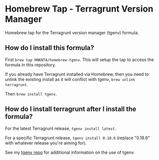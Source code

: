 # Homebrew Tap - Terragrunt Version Manager

Homebrew tap for the Terragrunt version manager (tgenv) formula.

## How do I install this formula?

First `brew tap HNKNTA/homebrew-tgenv`.  This will setup the tap to access the formula in this repository.

If you already have Terragrunt installed via Homebrew, then you need to unlink the existing install as it will conflict with tgenv, `brew unlink terragrunt`.

Then `brew install tgenv`.

## How do I install terragrunt after I install the formula?

For the latest Terragrunt release, `tgenv install latest`.

For a specific Terragrunt release, `tgenv install 0.18.6` (replace "0.18.6" with whatever release you're aiming for).

See my [tgenv repo](https://github.com/sigsegv13/tgenv) for additional information on the use of tgenv.
